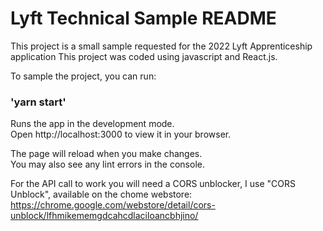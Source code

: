 # Lyft Technical Sample README

This project is a small sample requested for the 2022 Lyft Apprenticeship application
This project was coded using javascript and React.js.

To sample the project, you can run:

### 'yarn start'

Runs the app in the development mode.\
Open http://localhost:3000 to view it in your browser.

The page will reload when you make changes.\
You may also see any lint errors in the console.

For the API call to work you will need a CORS unblocker, I use "CORS Unblock", available on the chome webstore: https://chrome.google.com/webstore/detail/cors-unblock/lfhmikememgdcahcdlaciloancbhjino/
